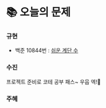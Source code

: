 # 📚 오늘의 문제
### 규현
- 백준 10844번 : [쉬운 계단 수](https://www.acmicpc.net/problem/10844)
### 수진
프로젝트 준비로 코테 공부 패스~ 우웁 엑!🤮
### 주혜
